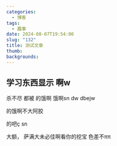 ```yaml
---
categories:
  - 博客
tags:
  - 趣事
date: 2024-08-07T19:54:00
slug: "132"
title: 测试文章
thumb: 
backgrounds:
---
```


## 学习东西显示 啊w
杀不尽 都被
的饿啊 饿啊sn dw dbejw 

的饿啊不大阿胶

的吧ç
sn 

大额， 萨满大未必佳啊看你的挖宝
色差不ππ